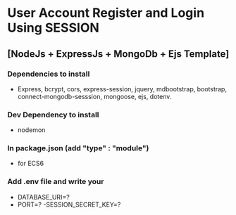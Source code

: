 # User Account Register and Login Using SESSION 
## [NodeJs + ExpressJs + MongoDb + Ejs Template]

### Dependencies to install
- Express, bcrypt, cors, express-session, jquery, mdbootstrap, bootstrap, connect-mongodb-sesssion,
mongoose, ejs, dotenv.
### Dev Dependency to install
- nodemon

### In package.json (add "type" : "module") 
- for ECS6

### Add .env file and write your
- DATABASE_URI=?
- PORT=?
-SESSION_SECRET_KEY=?
